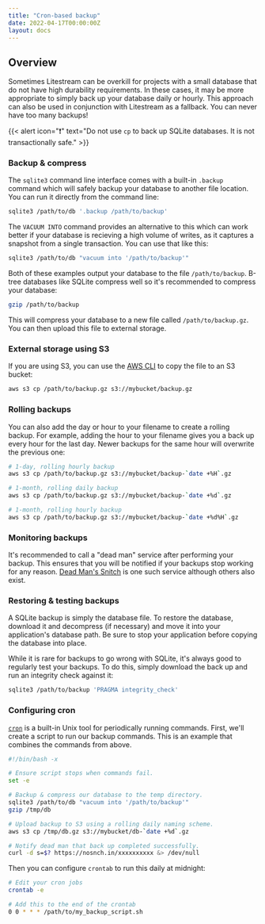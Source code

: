```yaml
---
title: "Cron-based backup"
date: 2022-04-17T00:00:00Z
layout: docs
---
```


## Overview

Sometimes Litestream can be overkill for projects with a small database that do
not have high durability requirements. In these cases, it may be more
appropriate to simply back up your database daily or hourly. This approach can
also be used in conjunction with Litestream as a fallback. You can never have
too many backups!

{{< alert icon="❗️" text="Do not use `cp` to back up SQLite databases. It is not transactionally safe." >}}

### Backup & compress

The `sqlite3` command line interface comes with a built-in `.backup` command
which will safely backup your database to another file location. You can run
it directly from the command line:

```sh
sqlite3 /path/to/db '.backup /path/to/backup'
```

The `VACUUM INTO` command provides an alternative to this which can work better
if your database is recieving a high volume of writes, as it captures a snapshot
from a single transaction. You can use that like this:

```sh
sqlite3 /path/to/db "vacuum into '/path/to/backup'"
```

Both of these examples output your database to the file `/path/to/backup`. B-tree
databases like SQLite compress well so it's recommended to compress your database:

```sh
gzip /path/to/backup
```

This will compress your database to a new file called `/path/to/backup.gz`. You
can then upload this file to external storage.


### External storage using S3

If you are using S3, you can use the [AWS CLI](https://aws.amazon.com/cli/) to
copy the file to an S3 bucket:

```sh
aws s3 cp /path/to/backup.gz s3://mybucket/backup.gz
```

### Rolling backups

You can also add the day or hour to your filename to create a rolling backup.
For example, adding the hour to your filename gives you a back up every hour
for the last day. Newer backups for the same hour will overwrite the previous
one:

```sh
# 1-day, rolling hourly backup
aws s3 cp /path/to/backup.gz s3://mybucket/backup-`date +%H`.gz

# 1-month, rolling daily backup
aws s3 cp /path/to/backup.gz s3://mybucket/backup-`date +%d`.gz

# 1-month, rolling hourly backup
aws s3 cp /path/to/backup.gz s3://mybucket/backup-`date +%d%H`.gz
```

### Monitoring backups

It's recommended to call a "dead man" service after performing your backup. This
ensures that you will be notified if your backups stop working for any reason.
[Dead Man's Snitch](https://deadmanssnitch.com/) is one such service although
others also exist.


### Restoring & testing backups

A SQLite backup is simply the database file. To restore the database, download
it and decompress (if necessary) and move it into your application's database
path. Be sure to stop your application before copying the database into place.

While it is rare for backups to go wrong with SQLite, it's always good to
regularly test your backups. To do this, simply download the back up and run
an integrity check against it:

```sh
sqlite3 /path/to/backup 'PRAGMA integrity_check'
```


### Configuring cron

[`cron`](https://man7.org/linux/man-pages/man5/crontab.5.html) is a built-in
Unix tool for periodically running commands. First, we'll create a script to
run our backup commands. This is an example that combines the commands from
above.

```sh
#!/bin/bash -x

# Ensure script stops when commands fail.
set -e

# Backup & compress our database to the temp directory.
sqlite3 /path/to/db "vacuum into '/path/to/backup'"
gzip /tmp/db

# Upload backup to S3 using a rolling daily naming scheme.
aws s3 cp /tmp/db.gz s3://mybucket/db-`date +%d`.gz

# Notify dead man that back up completed successfully.
curl -d s=$? https://nosnch.in/xxxxxxxxxx &> /dev/null
```

Then you can configure `crontab` to run this daily at midnight:

```sh
# Edit your cron jobs
crontab -e

# Add this to the end of the crontab
0 0 * * * /path/to/my_backup_script.sh
```

